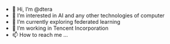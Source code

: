 - 👋 Hi, I’m @dtera
- 👀 I’m interested in AI and any other technologies of computer 
- 🌱 I’m currently exploring federated learning
- 💞️ I’m working in Tencent Incorporation 
- 📫 How to reach me ...

<!---
dtera/dtera is a ✨ special ✨ repository because its `README.md` (this file) appears on your GitHub profile.
You can click the Preview link to take a look at your changes.
--->
